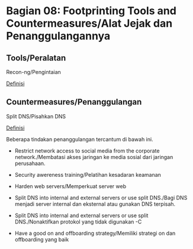 # Bagian 08: Footprinting Tools and Countermeasures/Alat Jejak dan Penanggulangannya

## Tools/Peralatan

Recon-ng/Pengintaian

[Definisi](../definitions/definitions_R.md#recon-ng)

## Countermeasures/Penanggulangan

Split DNS/Pisahkan DNS

[Definisi](../definitions/definitions_S.md#split-dns)

Beberapa tindakan penanggulangan tercantum di bawah ini.

- Restrict network access to social media from the corporate network./Membatasi akses jaringan ke media sosial dari jaringan perusahaan.

- Security awereness training/Pelatihan kesadaran keamanan

- Harden web servers/Memperkuat server web

- Split DNS into internal and external servers or use split DNS./Bagi DNS menjadi server internal dan eksternal atau gunakan DNS terpisah.

- Split DNS into internal and external servers or use split DNS./Nonaktifkan protokol yang tidak digunakan
-C
- Have a good on and offboarding strategy/Memiliki strategi on dan offboarding yang baik
